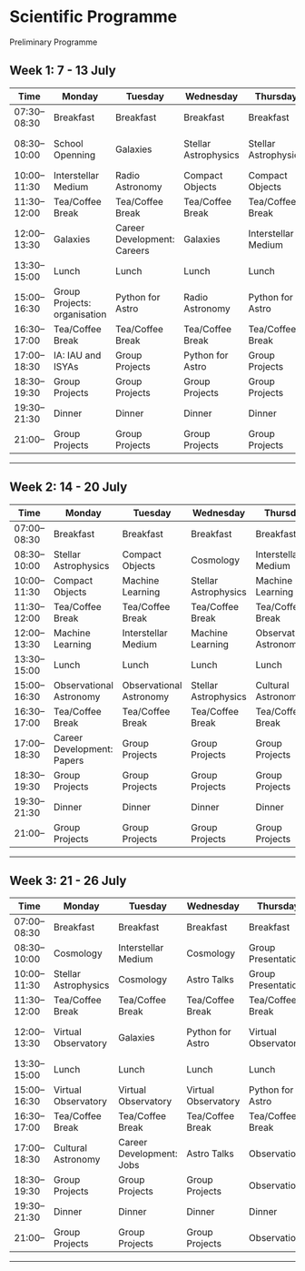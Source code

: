 # Scientific Programme

Preliminary Programme

## Week 1: 7 - 13 July

| Time       | Monday              | Tuesday                      | Wednesday                   | Thursday                          | Friday                          | 
|------------|---------------------|------------------------------|-----------------------------|-----------------------------------|---------------------------------|
| 07:30–08:30 | Breakfast | Breakfast         | Breakfast    | Breakfast    | Breakfast          | 
| 08:30–10:00 | School Openning  | Galaxies       | Stellar Astrophysics   | Stellar Astrophysics  | Career Development: Interests  |
| 10:00–11:30 | Interstellar Medium | Radio Astronomy  | Compact Objects  | Compact Objects  | Compact Objects || |
| 11:30–12:00 | Tea/Coffee Break  | Tea/Coffee Break |Tea/Coffee Break | Tea/Coffee Break   | Tea/Coffee Break  || |
| 12:00–13:30 | Galaxies   |   Career Development: Careers  | Galaxies |Interstellar Medium   | Radio Astronomy || |
| 13:30–15:00 | Lunch | Lunch | Lunch| Lunch  | Lunch  |
| 15:00–16:30 | Group Projects: organisation| Python for Astro | Radio Astronomy  |  Python for Astro | Cultural Astronomy   || |
| 16:30–17:00 | Tea/Coffee Break | Tea/Coffee Break | Tea/Coffee Break | Tea/Coffee Break              | Tea/Coffee Break     || |
| 17:00–18:30 | IA: IAU and ISYAs | Group Projects | Python for Astro | Group Projects | Group Projects  || |
| 18:30–19:30 | Group Projects  | Group Projects | Group Projects | Group Projects   | Group Projects     || |
| 19:30–21:30 | Dinner    | Dinner    | Dinner    | Dinner    | Dinner    | 
| 21:00– | Group Projects  | Group Projects | Group Projects | Group Projects            | Group Projects     |

---

## Week 2: 14 - 20 July

| Time       | Monday              | Tuesday                      | Wednesday                   | Thursday                          | Friday                          |
|------------|---------------------|------------------------------|-----------------------------|-----------------------------------|---------------------------------|
| 07:00–08:30 | Breakfast | Breakfast         | Breakfast    | Breakfast    | Breakfast          | 
| 08:30–10:00 | Stellar Astrophysics  | Compact Objects       | Cosmology  | Interstellar Medium  | Cosmology   | 
| 10:00–11:30 | Compact Objects | Machine Learning | Stellar Astrophysics   | Machine Learning | Machine Learning  || |
| 11:30–12:00 | Tea/Coffee Break  | Tea/Coffee Break |Tea/Coffee Break | Tea/Coffee Break   | Tea/Coffee Break     || |
| 12:00–13:30 | Machine Learning   |  Interstellar Medium | Machine Learning  |Observational Astronomy   | Observational Astronomy     || |
| 13:30–15:00 | Lunch | Lunch | Lunch| Lunch  | Lunch  |
| 15:00–16:30 | Observational Astronomy | Observational Astronomy | Stellar Astrophysics | Cultural Astronomy | Observational Astronomy  || |
| 16:30–17:00 | Tea/Coffee Break | Tea/Coffee Break | Tea/Coffee Break | Tea/Coffee Break   | Tea/Coffee Break     || |
| 17:00–18:30 | Career Development: Papers  | Group Projects |  Group Projects |Group Projects   | Group Projects     || |
| 18:30–19:30 | Group Projects  | Group Projects | Group Projects | Group Projects   | Group Projects     || |
| 19:30–21:30 | Dinner    | Dinner    | Dinner    | Dinner    | Dinner    | 
| 21:00– | Group Projects  | Group Projects | Group Projects | Group Projects  | Group Projects     |

---

## Week 3: 21 - 26 July

| Time       | Monday              | Tuesday                      | Wednesday                   | Thursday                          | Friday                          | 
|------------|---------------------|------------------------------|-----------------------------|-----------------------------------|---------------------------------|
| 07:00–08:30 | Breakfast | Breakfast  | Breakfast  | Breakfast    | Breakfast   |
| 08:30–10:00 | Cosmology  | Interstellar Medium  | Cosmology   | Group Presentations |   | 
| 10:00–11:30 | Stellar Astrophysics | Cosmology | Astro Talks  | Group Presentations |  |
| 11:30–12:00 | Tea/Coffee Break  | Tea/Coffee Break |Tea/Coffee Break | Tea/Coffee Break   | Tea/Coffee Break     |
| 12:00–13:30 | Virtual Observatory |  Galaxies  | Python for Astro | Virtual Observatory   | Career Development: Ethics    |
| 13:30–15:00 | Lunch | Lunch | Lunch| Lunch  | Lunch  |
| 15:00–16:30 | Virtual Observatory  | Virtual Observatory  | Virtual Observatory  | Python for Astro |School Closure  |
| 16:30–17:00 | Tea/Coffee Break | Tea/Coffee Break | Tea/Coffee Break | Tea/Coffee Break              |    
| 17:00–18:30 | Cultural Astronomy | Career Development: Jobs |Astro Talks | Observations  |   |
| 18:30–19:30 | Group Projects  | Group Projects | Group Projects | Observations  |    |
| 19:30–21:30 | Dinner    | Dinner    | Dinner    | Dinner    | Dinner    |
| 21:00– | Group Projects  | Group Projects | Group Projects | Observations |    |

---
